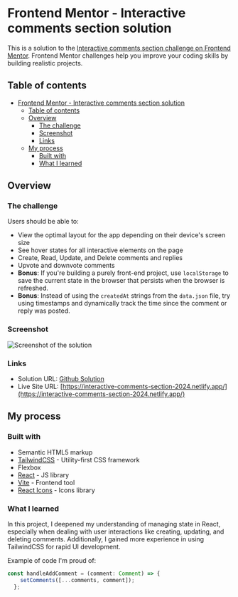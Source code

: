 # Frontend Mentor - Interactive comments section solution

This is a solution to the [Interactive comments section challenge on Frontend Mentor](https://www.frontendmentor.io/challenges/interactive-comments-section-iG1RugEG9). Frontend Mentor challenges help you improve your coding skills by building realistic projects. 

## Table of contents

- [Frontend Mentor - Interactive comments section solution](#frontend-mentor---interactive-comments-section-solution)
  - [Table of contents](#table-of-contents)
  - [Overview](#overview)
    - [The challenge](#the-challenge)
    - [Screenshot](#screenshot)
    - [Links](#links)
  - [My process](#my-process)
    - [Built with](#built-with)
    - [What I learned](#what-i-learned)

## Overview

### The challenge

Users should be able to:

- View the optimal layout for the app depending on their device's screen size
- See hover states for all interactive elements on the page
- Create, Read, Update, and Delete comments and replies
- Upvote and downvote comments
- **Bonus**: If you're building a purely front-end project, use `localStorage` to save the current state in the browser that persists when the browser is refreshed.
- **Bonus**: Instead of using the `createdAt` strings from the `data.json` file, try using timestamps and dynamically track the time since the comment or reply was posted.

### Screenshot

![Screenshot of the solution](/screenshot.avif)

### Links

- Solution URL: [Github Solution](https://github.com/brayanpesantes/interactive-comments)
- Live Site URL: [https://interactive-comments-section-2024.netlify.app/](https://interactive-comments-section-2024.netlify.app/)

## My process

### Built with

- Semantic HTML5 markup
- [TailwindCSS](https://tailwindcss.com/) - Utility-first CSS framework
- Flexbox
- [React](https://reactjs.org/) - JS library
- [Vite](https://vitejs.dev/) - Frontend tool
- [React Icons](https://react-icons.github.io/react-icons/) - Icons library

### What I learned

In this project, I deepened my understanding of managing state in React, especially when dealing with user interactions like creating, updating, and deleting comments. Additionally, I gained more experience in using TailwindCSS for rapid UI development.

Example of code I'm proud of:

```jsx
const handleAddComment = (comment: Comment) => {
    setComments([...comments, comment]);
  };